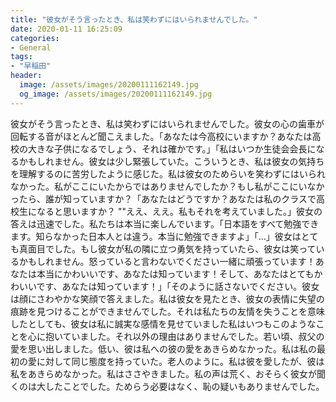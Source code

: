 ```yaml
---
title: "彼女がそう言ったとき、私は笑わずにはいられませんでした。"
date: 2020-01-11 16:25:09
categories:
- General
tags:
- "早稲田"
header:
  image: /assets/images/20200111162149.jpg
  og_image: /assets/images/20200111162149.jpg
---
```


彼女がそう言ったとき、私は笑わずにはいられませんでした。彼女の心の歯車が回転する音がほとんど聞こえました。「あなたは今高校にいますか？あなたは高校の大きな子供になるでしょう、それは確かです。」「私はいつか生徒会会長になるかもしれません。彼女は少し緊張していた。こういうとき、私は彼女の気持ちを理解するのに苦労したように感じた。私は彼女のためらいを笑わずにはいられなかった。私がここにいたからではありませんでしたか？もし私がここにいなかったら、誰が知っていますか？「あなたはどうですか？あなたは私のクラスで高校生になると思いますか？ &quot;&quot;ええ、ええ。私もそれを考えていました。」彼女の答えは迅速でした。私たちは本当に楽しんでいます。「日本語をすべて勉強できます。知らなかった日本人とは違う。本当に勉強できますよ」「…」彼女はとても真面目でした。もし彼女が私の隣に立つ勇気を持っていたら、彼女は笑っているかもしれません。怒っていると言わないでください一緒に頑張っています！あなたは本当にかわいいです、あなたは知っています！そして、あなたはとてもかわいいです、あなたは知っています！」「そのように話さないでください。彼女は顔にさわやかな笑顔で答えました。私は彼女を見たとき、彼女の表情に失望の痕跡を見つけることができませんでした。それは私たちの友情を失うことを意味したとしても、彼女は私に誠実な感情を見せていました私はいつもこのようなことを心に抱いていました。それ以外の理由はありませんでした。若い頃、叔父の愛を思い出しました。低い、彼は私への彼の愛をあきらめなかった。私は私の最初の愛に対して同じ態度を持っていた。老人のように。私は彼を愛したが、彼は私をあきらめなかった。私はささやきました。私の声は荒く、おそらく彼女が聞くのは大したことでした。ためらう必要はなく、恥の疑いもありませんでした。
